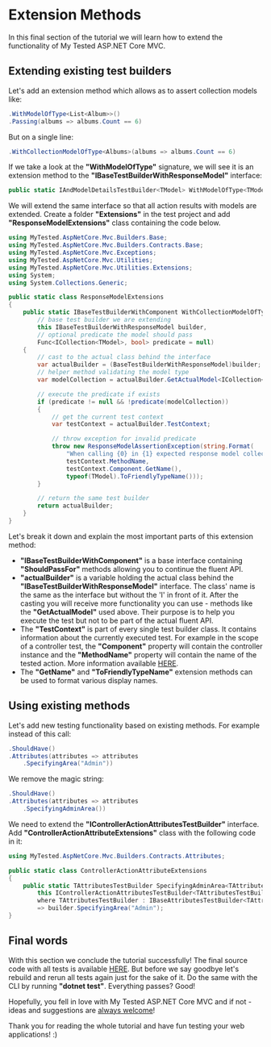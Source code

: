 # Extension Methods

In this final section of the tutorial we will learn how to extend the functionality of My Tested ASP.NET Core MVC.

## Extending existing test builders

Let's add an extension method which allows as to assert collection models like:

```c#
.WithModelOfType<List<Album>>()
.Passing(albums => albums.Count == 6)
```

But on a single line:

```c#
.WithCollectionModelOfType<Albums>(albums => albums.Count == 6)
```

If we take a look at the **"WithModelOfType"** signature, we will see it is an extension method to the **"IBaseTestBuilderWithResponseModel"** interface:

```c#
public static IAndModelDetailsTestBuilder<TModel> WithModelOfType<TModel>(this IBaseTestBuilderWithResponseModel builder);
```

We will extend the same interface so that all action results with models are extended. Create a folder **"Extensions"** in the test project and add **"ResponseModelExtensions"** class containing the code below.

```c#
using MyTested.AspNetCore.Mvc.Builders.Base;
using MyTested.AspNetCore.Mvc.Builders.Contracts.Base;
using MyTested.AspNetCore.Mvc.Exceptions;
using MyTested.AspNetCore.Mvc.Utilities;
using MyTested.AspNetCore.Mvc.Utilities.Extensions;
using System;
using System.Collections.Generic;

public static class ResponseModelExtensions
{
    public static IBaseTestBuilderWithComponent WithCollectionModelOfType<TModel>(
        // base test builder we are extending
        this IBaseTestBuilderWithResponseModel builder,
        // optional predicate the model should pass
        Func<ICollection<TModel>, bool> predicate = null)
    {
        // cast to the actual class behind the interface
        var actualBuilder = (BaseTestBuilderWithResponseModel)builder;
        // helper method validating the model type
        var modelCollection = actualBuilder.GetActualModel<ICollection<TModel>>();

        // execute the predicate if exists
        if (predicate != null && !predicate(modelCollection))
        {
            // get the current test context
            var testContext = actualBuilder.TestContext;

            // throw exception for invalid predicate
            throw new ResponseModelAssertionException(string.Format(
                "When calling {0} in {1} expected response model collection of {2} to pass the given predicate, but it failed.",
                testContext.MethodName,
                testContext.Component.GetName(),
                typeof(TModel).ToFriendlyTypeName()));
        }

        // return the same test builder
        return actualBuilder;
    }
}
```

Let's break it down and explain the most important parts of this extension method:

- **"IBaseTestBuilderWithComponent"** is a base interface containing **"ShouldPassFor"** methods allowing you to continue the fluent API.
- **"actualBuilder"** is a variable holding the actual class behind the **"IBaseTestBuilderWithResponseModel"** interface. The class' name is the same as the interface but without the 'I' in front of it. After the casting you will receive more functionality you can use - methods like the **"GetActualModel"** used above. Their purpose is to help you execute the test but not to be part of the actual fluent API.
- The **"TestContext"** is part of every single test builder class. It contains information about the currently executed test. For example in the scope of a controller test, the **"Component"** property will contain the controller instance and the **"MethodName"** property will contain the name of the tested action. More information available [HERE](/guide/testcontext.html).
- The **"GetName"** and **"ToFriendlyTypeName"** extension methods can be used to format various display names.

## Using existing methods

Let's add new testing functionality based on existing methods. For example instead of this call:

```c#
.ShouldHave()
.Attributes(attributes => attributes
    .SpecifyingArea("Admin"))
```

We remove the magic string:

```c#
.ShouldHave()
.Attributes(attributes => attributes
    .SpecifyingAdminArea())
```

We need to extend the **"IControllerActionAttributesTestBuilder<TAttributesTestBuilder>"** interface. Add **"ControllerActionAttributeExtensions"** class with the following code in it:

```c#
using MyTested.AspNetCore.Mvc.Builders.Contracts.Attributes;

public static class ControllerActionAttributeExtensions
{
    public static TAttributesTestBuilder SpecifyingAdminArea<TAttributesTestBuilder>(
        this IControllerActionAttributesTestBuilder<TAttributesTestBuilder> builder)
        where TAttributesTestBuilder : IBaseAttributesTestBuilder<TAttributesTestBuilder>
        => builder.SpecifyingArea("Admin");
}
```

## Final words

With this section we conclude the tutorial successfully! The final source code with all tests is available [HERE](https://raw.githubusercontent.com/ivaylokenov/MyTested.AspNetCore.Mvc/master/docs/files/MusicStore-Tutorial-Final.zip). But before we say goodbye let's rebuild and rerun all tests again just for the sake of it. Do the same with the CLI by running **"dotnet test"**. Everything passes? Good!

Hopefully, you fell in love with My Tested ASP.NET Core MVC and if not - ideas and suggestions are [always welcome](https://mytestedasp.net/#contact)!

Thank you for reading the whole tutorial and have fun testing your web applications! :)
